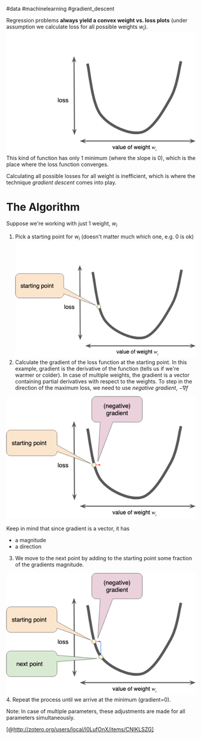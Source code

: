 #data #machinelearning #gradient_descent

Regression problems **always yield a convex weight vs. loss plots** (under assumption we calculate loss for all possible weights $w_i$).
![22c94264352b285fe1a0ba124615fbdb.png](22c94264352b285fe1a0ba124615fbdb.png)	
This kind of function has only 1 minimum (where the slope is 0), which is the place where the loss function converges.

Calculating all possible losses for all weight is inefficient, which is where the technique _gradient descent_ comes into play.

# The Algorithm
Suppose we're working with just 1 weight, $w_i$

1. Pick a starting point for $w_i$ (doesn't matter much which one, e.g. 0 is ok) 
![a79db06b687ff19741726e229c7ca95d.png](a79db06b687ff19741726e229c7ca95d.png)
2. Calculate the gradient of the loss function at the starting point. In this example, gradient is the derivative of the function (tells us if we're warmer or colder). In case of multiple weights, the gradient is a vector containing partial derivatives with respect to the weights. To step in the direction of the maximum loss, we need to use _negative gradient_, $-\nabla f$

![cc45cc7f29b6d3631db6b7383d18b00e.png](cc45cc7f29b6d3631db6b7383d18b00e.png)

Keep in mind that since gradient is a vector, it has
* a magnitude
* a direction

3. We move to the next point by adding to the starting point some fraction of the gradients magnitude.

![209933897d83d1e86390e9289c5e1b16.png](209933897d83d1e86390e9289c5e1b16.png)
4. Repeat the process until we arrive at the minimum (gradient=0).

Note: In case of multiple parameters, these adjustments are made for all parameters simultaneously.

[@http://zotero.org/users/local/l0LufOnX/items/CNIKLSZG]
